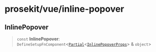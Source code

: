 # prosekit/vue/inline-popover

<a id="InlinePopover" name="InlinePopover"></a>

## InlinePopover

> `const` **InlinePopover**: `DefineSetupFnComponent`\<[`Partial`](https://www.typescriptlang.org/docs/handbook/utility-types.html#partialtype)\<[`InlinePopoverProps`](../web/inline-popover.md#InlinePopoverProps)\> & `object`\>
